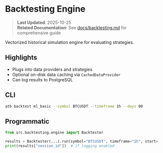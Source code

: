 # Backtesting Engine

> **Last Updated**: 2025-10-25  
> **Related Documentation**: See [docs/backtesting.md](../../docs/backtesting.md) for comprehensive guide

Vectorized historical simulation engine for evaluating strategies.

## Highlights
- Plugs into data providers and strategies
- Optional on-disk data caching via `CachedDataProvider`
- Can log results to PostgreSQL

## CLI
```bash
atb backtest ml_basic --symbol BTCUSDT --timeframe 1h --days 90
```

## Programmatic
```python
from src.backtesting.engine import Backtester

results = Backtester(...).run(symbol="BTCUSDT", timeframe="1h", start=..., end=...)
print(results["session_id"])  # if logging enabled
```

